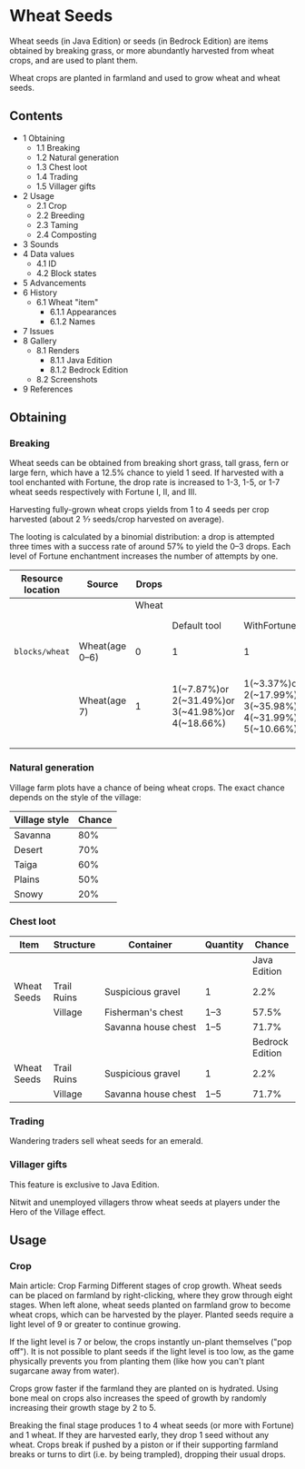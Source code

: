# Wheat Seeds
Wheat seeds (in Java Edition) or seeds (in Bedrock Edition) are items obtained by breaking grass, or more abundantly harvested from wheat crops, and are used to plant them.

Wheat crops are planted in farmland and used to grow wheat and wheat seeds. 

## Contents
- 1 Obtaining
	- 1.1 Breaking
	- 1.2 Natural generation
	- 1.3 Chest loot
	- 1.4 Trading
	- 1.5 Villager gifts
- 2 Usage
	- 2.1 Crop
	- 2.2 Breeding
	- 2.3 Taming
	- 2.4 Composting
- 3 Sounds
- 4 Data values
	- 4.1 ID
	- 4.2 Block states
- 5 Advancements
- 6 History
	- 6.1 Wheat "item"
		- 6.1.1 Appearances
		- 6.1.2 Names
- 7 Issues
- 8 Gallery
	- 8.1 Renders
		- 8.1.1 Java Edition
		- 8.1.2 Bedrock Edition
	- 8.2 Screenshots
- 9 References

## Obtaining
### Breaking
Wheat seeds can be obtained from breaking short grass, tall grass, fern or large fern, which have a 12.5% chance to yield 1 seed. If harvested with a tool enchanted with Fortune, the drop rate is increased to 1-3, 1-5, or 1-7 wheat seeds respectively with Fortune I, II, and III.

Harvesting fully-grown wheat crops yields from 1 to 4 seeds per crop harvested (about 2 5⁄7 seeds/crop harvested on average).

The looting is calculated by a binomial distribution: a drop is attempted three times with a success rate of around 57% to yield the 0–3 drops. Each level of Fortune enchantment increases the number of attempts by one.

| Resource location | Source         | Drops |                                                              |                                                                               |                                                                                              |                                                                                                               |
|-------------------|----------------|-------|--------------------------------------------------------------|-------------------------------------------------------------------------------|----------------------------------------------------------------------------------------------|---------------------------------------------------------------------------------------------------------------|
|                   |                | Wheat |                                                              |                                                                               |                                                                                              | Wheat Seeds                                                                                                   |
|                   |                |       | Default tool                                                 | WithFortuneI                                                                  | With Fortune II                                                                              | With Fortune III                                                                                              |
| `blocks/wheat`    | Wheat(age 0–6) | 0     | 1                                                            | 1                                                                             | 1                                                                                            | 1                                                                                                             |
|                   | Wheat(age 7)   | 1     | 1(~7.87%)or<br/>2(~31.49%)or<br/>3(~41.98%)or<br/>4(~18.66%) | 1(~3.37%)or<br/>2(~17.99%)or<br/>3(~35.98%)or<br/>4(~31.99%)or<br/>5(~10.66%) | 1(~1.44%)or<br/>2(~9.64%)or<br/>3(~25.70%)or<br/>4(~34.27%)or<br/>5(~22.85%)or<br/>6(~6.09%) | 1(~0.62%)or<br/>2(~4.96%)or<br/>3(~16.52%)or<br/>4(~29.38%)or<br/>5(~29.38%)or<br/>6(~15.67%)or<br/>7(~3.48%) |

### Natural generation
Village farm plots have a chance of being wheat crops. The exact chance depends on the style of the village:

| Village style | Chance |
|---------------|--------|
| Savanna       | 80%    |
| Desert        | 70%    |
| Taiga         | 60%    |
| Plains        | 50%    |
| Snowy         | 20%    |

### Chest loot
| Item        | Structure   | Container           | Quantity | Chance          |
|-------------|-------------|---------------------|----------|-----------------|
|             |             |                     |          | Java Edition    |
| Wheat Seeds | Trail Ruins | Suspicious gravel   | 1        | 2.2%            |
|             | Village     | Fisherman's chest   | 1–3      | 57.5%           |
|             |             | Savanna house chest | 1–5      | 71.7%           |
|             |             |                     |          | Bedrock Edition |
| Wheat Seeds | Trail Ruins | Suspicious gravel   | 1        | 2.2%            |
|             | Village     | Savanna house chest | 1–5      | 71.7%           |

### Trading
Wandering traders sell wheat seeds for an emerald.

### Villager gifts

  

This feature is exclusive to  Java Edition. 


Nitwit and unemployed villagers throw wheat seeds at players under the Hero of the Village effect.

## Usage
### Crop
Main article: Crop Farming
Different stages of crop growth.
Wheat seeds can be placed on farmland by right-clicking, where they grow through eight stages. When left alone, wheat seeds planted on farmland grow to become wheat crops, which can be harvested by the player. Planted seeds require a light level of 9 or greater to continue growing.

If the light level is 7 or below, the crops instantly un-plant themselves ("pop off"). It is not possible to plant seeds if the light level is too low, as the game physically prevents you from planting them (like how you can't plant sugarcane away from water).

Crops grow faster if the farmland they are planted on is hydrated. Using bone meal on crops also increases the speed of growth by randomly increasing their growth stage by 2 to 5.

Breaking the final stage produces 1 to 4 wheat seeds (or more with Fortune) and 1 wheat. If they are harvested early, they drop 1 seed without any wheat. Crops break if pushed by a piston or if their supporting farmland breaks or turns to dirt (i.e. by being trampled), dropping their usual drops.

